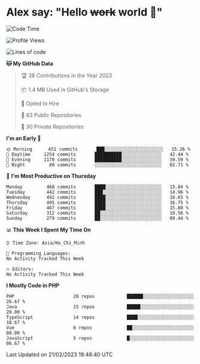 # Alex say: "Hello ~~work~~ world 🐾"

<!--START_SECTION:waka-->
![Code Time](http://img.shields.io/badge/Code%20Time-839%20hrs%205%20mins-blue)

![Profile Views](http://img.shields.io/badge/Profile%20Views-0-blue)

![Lines of code](https://img.shields.io/badge/From%20Hello%20World%20I%27ve%20Written-31%20Million%20lines%20of%20code-blue)

**🐱 My GitHub Data** 

> 🏆 38 Contributions in the Year 2023
 > 
> 📦 1.4 MB Used in GitHub's Storage 
 > 
> 💼 Opted to Hire
 > 
> 📜 63 Public Repositories 
 > 
> 🔑 30 Private Repositories  
 > 
**I'm an Early 🐤** 

```text
🌞 Morning      451 commits       ███░░░░░░░░░░░░░░░░░░░░░░   15.26 % 
🌆 Daytime     1254 commits       ██████████░░░░░░░░░░░░░░░   42.44 % 
🌃 Evening     1170 commits       ██████████░░░░░░░░░░░░░░░   39.59 % 
🌙 Night         80 commits       ░░░░░░░░░░░░░░░░░░░░░░░░░   02.71 % 

```
📅 **I'm Most Productive on Thursday** 

```text
Monday         468 commits       ████░░░░░░░░░░░░░░░░░░░░░   15.84 % 
Tuesday        442 commits       ███░░░░░░░░░░░░░░░░░░░░░░   14.96 % 
Wednesday      492 commits       ████░░░░░░░░░░░░░░░░░░░░░   16.65 % 
Thursday       495 commits       ████░░░░░░░░░░░░░░░░░░░░░   16.75 % 
Friday         467 commits       ████░░░░░░░░░░░░░░░░░░░░░   15.80 % 
Saturday       312 commits       ██░░░░░░░░░░░░░░░░░░░░░░░   10.56 % 
Sunday         279 commits       ██░░░░░░░░░░░░░░░░░░░░░░░   09.44 % 

```


📊 **This Week I Spent My Time On** 

```text
⌚︎ Time Zone: Asia/Ho_Chi_Minh

💬 Programming Languages: 
No Activity Tracked This Week

🔥 Editors: 
No Activity Tracked This Week

```

**I Mostly Code in PHP** 

```text
PHP                      20 repos            ██████░░░░░░░░░░░░░░░░░░░   26.67 % 
Java                     15 repos            █████░░░░░░░░░░░░░░░░░░░░   20.00 % 
TypeScript               14 repos            ████░░░░░░░░░░░░░░░░░░░░░   18.67 % 
Vue                      6 repos             ██░░░░░░░░░░░░░░░░░░░░░░░   08.00 % 
JavaScript               5 repos             █░░░░░░░░░░░░░░░░░░░░░░░░   06.67 % 

```



 Last Updated on 21/02/2023 19:48:40 UTC
<!--END_SECTION:waka-->
